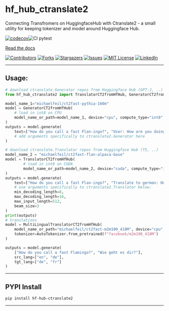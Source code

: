 hf_hub_ctranslate2
==============================

Connecting Transfromers on HuggingfaceHub with Ctranslate2 - a small utility for keeping tokenizer and model around Huggingface Hub.

[![codecov](https://codecov.io/gh/michaelfeil/hf-hub-ctranslate2/branch/main/graph/badge.svg?token=U9VIEFEELS)](https://codecov.io/gh/michaelfeil/hf-hub-ctranslate2)![CI pytest](https://github.com/michaelfeil/hf-hub-ctranslate2/actions/workflows/test_release.yml/badge.svg)

[Read the docs](https://michaelfeil.github.io/hf-hub-ctranslate2/)

<!-- PROJECT SHIELDS -->
[![Contributors][contributors-shield]][contributors-url]
[![Forks][forks-shield]][forks-url]
[![Stargazers][stars-shield]][stars-url]
[![Issues][issues-shield]][issues-url]
[![MIT License][license-shield]][license-url]
[![LinkedIn][linkedin-shield]][linkedin-url]

--------
## Usage:
```python
# download ctranslate.Generator repos from Huggingface Hub (GPT-J, ..)
from hf_hub_ctranslate2 import TranslatorCT2fromHfHub, GeneratorCT2fromHfHub

model_name_1="michaelfeil/ct2fast-pythia-160m"
model = GeneratorCT2fromHfHub(
    # load in int8 on CPU
    model_name_or_path=model_name_1, device="cpu", compute_type="int8"
)
outputs = model.generate(
    text=["How do you call a fast Flan-ingo?", "User: How are you doing?"]
    # add arguments specifically to ctranslate2.Generator here
)

# download ctranslate.Translator repos from Huggingface Hub (T5, ..)
model_name_2 = "michaelfeil/ct2fast-flan-alpaca-base"
model = TranslatorCT2fromHfHub(
        # load in int8 on CUDA
        model_name_or_path=model_name_2, device="cuda", compute_type="int8_float16"
)
outputs = model.generate(
    text=["How do you call a fast Flan-ingo?", "Translate to german: How are you doing?"],
    # use arguments specifically to ctranslate2.Translator below:
    min_decoding_length=8,
    max_decoding_length=16,
    max_input_length=512,
    beam_size=3
)
print(outputs)
# translations
model = MultiLingualTranslatorCT2fromHfHub(
    model_name_or_path="michaelfeil/ct2fast-m2m100_418M", device="cpu", compute_type="int8",
    tokenizer=AutoTokenizer.from_pretrained(f"facebook/m2m100_418M")
)

outputs = model.generate(
    ["How do you call a fast Flamingo?", "Wie geht es dir?"],
    src_lang=["en", "de"],
    tgt_lang=["de", "fr"]
)
```

--------
## PYPI Install
```bash
pip install hf-hub-ctranslate2
```
--------



<!-- MARKDOWN LINKS & IMAGES -->
<!-- https://www.markdownguide.org/basic-syntax/#reference-style-links -->
[contributors-shield]: https://img.shields.io/github/contributors/michaelfeil/hf-hub-ctranslate2.svg?style=for-the-badge
[contributors-url]: https://github.com/michaelfeil/hf-hub-ctranslate2/graphs/contributors
[forks-shield]: https://img.shields.io/github/forks/michaelfeil/hf-hub-ctranslate2.svg?style=for-the-badge
[forks-url]: https://github.com/michaelfeil/hf-hub-ctranslate2/network/members
[stars-shield]: https://img.shields.io/github/stars/michaelfeil/hf-hub-ctranslate2.svg?style=for-the-badge
[stars-url]: https://github.com/michaelfeil/hf-hub-ctranslate2/stargazers
[issues-shield]: https://img.shields.io/github/issues/michaelfeil/hf-hub-ctranslate2.svg?style=for-the-badge
[issues-url]: https://github.com/michaelfeil/hf-hub-ctranslate2/issues
[license-shield]: https://img.shields.io/github/license/michaelfeil/hf-hub-ctranslate2.svg?style=for-the-badge
[license-url]: https://github.com/michaelfeil/hf-hub-ctranslate2/blob/master/LICENSE.txt
[linkedin-shield]: https://img.shields.io/badge/-LinkedIn-black.svg?style=for-the-badge&logo=linkedin&colorB=555
[linkedin-url]: https://linkedin.com/in/michael-feil
